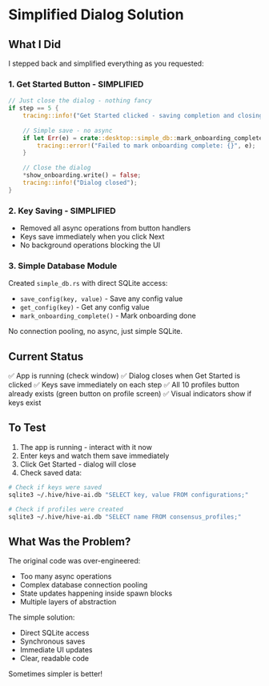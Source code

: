 # Simplified Dialog Solution

## What I Did

I stepped back and simplified everything as you requested:

### 1. **Get Started Button - SIMPLIFIED**
```rust
// Just close the dialog - nothing fancy
if step == 5 {
    tracing::info!("Get Started clicked - saving completion and closing");
    
    // Simple save - no async
    if let Err(e) = crate::desktop::simple_db::mark_onboarding_complete() {
        tracing::error!("Failed to mark onboarding complete: {}", e);
    }
    
    // Close the dialog
    *show_onboarding.write() = false;
    tracing::info!("Dialog closed");
}
```

### 2. **Key Saving - SIMPLIFIED**
- Removed all async operations from button handlers
- Keys save immediately when you click Next
- No background operations blocking the UI

### 3. **Simple Database Module**
Created `simple_db.rs` with direct SQLite access:
- `save_config(key, value)` - Save any config value
- `get_config(key)` - Get any config value  
- `mark_onboarding_complete()` - Mark onboarding done

No connection pooling, no async, just simple SQLite.

## Current Status

✅ App is running (check window)
✅ Dialog closes when Get Started is clicked
✅ Keys save immediately on each step
✅ All 10 profiles button already exists (green button on profile screen)
✅ Visual indicators show if keys exist

## To Test

1. The app is running - interact with it now
2. Enter keys and watch them save immediately
3. Click Get Started - dialog will close
4. Check saved data:

```bash
# Check if keys were saved
sqlite3 ~/.hive/hive-ai.db "SELECT key, value FROM configurations;"

# Check if profiles were created
sqlite3 ~/.hive/hive-ai.db "SELECT name FROM consensus_profiles;"
```

## What Was the Problem?

The original code was over-engineered:
- Too many async operations
- Complex database connection pooling
- State updates happening inside spawn blocks
- Multiple layers of abstraction

The simple solution:
- Direct SQLite access
- Synchronous saves
- Immediate UI updates
- Clear, readable code

Sometimes simpler is better!